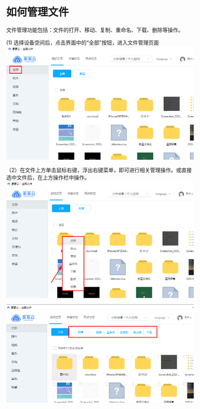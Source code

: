 # 如何管理文件

文件管理功能包括：文件的打开、移动、复制、重命名、下载、删除等操作。

(1) 选择设备空间后，点击界面中的“全部”按钮，进入文件管理页面
![微信图片_20200113142441.png](./file-management/微信图片_20200113142441.png)


 
（2）在文件上方单击鼠标右键，浮出右键菜单，即可进行相关管理操作。或直接选中文件后，在上方操作栏中操作。
![微信图片_20200113142655.png](./file-management/微信图片_20200113142655.png)

![微信图片_20200113142502.png](./file-management/微信图片_20200113142502.png)



